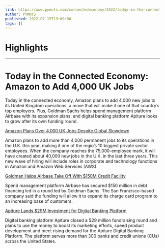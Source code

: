 ```yaml
---
link: https://www.pymnts.com/connectedeconomy/2022/today-in-the-connected-economy-amazon-add-4000-united-kingdom-jobs/
author: PYMNTS
published: 2022-07-15T19:09:00
tags: []
---
```

# Highlights


---
# Today in the Connected Economy: Amazon to Add 4,000 UK Jobs
Today in the connected economy, Amazon plans to add 4,000 new jobs to its United Kingdom operations, a move that will make it one of that country’s top employers. Plus, Goldman Sachs helps spend management platform Airbase with its expansion plans, and digital banking platform Apiture looks to grow after its own funding round.

[Amazon Plans Over 4,000 UK Jobs Despite Global Slowdown](https://www.pymnts.com/amazon/2022/amazon-plans-over-4000-uk-jobs-despite-global-slowdown/)

Amazon plans to add more than 4,000 permanent jobs to its operations in the U.K. this year, making it one of the regio’s 10 biggest private sector employees. When the company reaches the 75,000-employee mark, it will have created about 40,000 new jobs in the U.K. in the last three years. This new wave of hiring will include roles in corporate and technology functions in Amazon and Amazon Web Services (AWS).

[Goldman Helps Airbase Take Off With $150M Credit Facility](https://www.pymnts.com/news/investment-tracker/2022/goldman-helps-airbase-take-off-with-150m-investment/)

Spend management platform Airbase has secured $150 million in debt financing led in a round led by Goldman Sachs. The San Francisco-based company said the funding will allow it to expand its charge card program to an increasing base of customers.

[Apiture Lands $29M Investment for Digital Banking Platform](https://www.pymnts.com/news/investment-tracker/2022/apiture-lands-29m-investment-for-digital-banking-platform/)

Digital banking platform Apiture closed a $29 million fundraising round and plans to use the money to boost its marketing efforts, speed product development and meet rising demand for the Apiture Digital Banking Platform. The platform serves more than 300 banks and credit unions (CUs) across the United States.